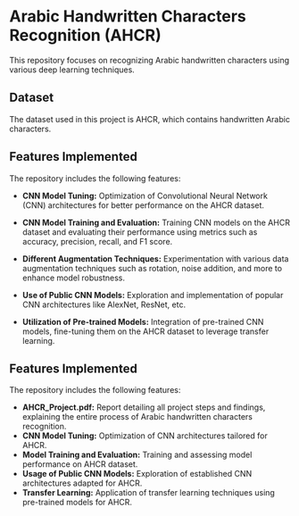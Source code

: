 # Arabic Handwritten Characters Recognition (AHCR)

This repository focuses on recognizing Arabic handwritten characters using various deep learning techniques.

## Dataset

The dataset used in this project is AHCR, which contains handwritten Arabic characters.

## Features Implemented

The repository includes the following features:

* **CNN Model Tuning:** Optimization of Convolutional Neural Network (CNN) architectures for better performance on the AHCR dataset.
  
* **CNN Model Training and Evaluation:** Training CNN models on the AHCR dataset and evaluating their performance using metrics such as accuracy, precision, recall, and F1 score.

* **Different Augmentation Techniques:** Experimentation with various data augmentation techniques such as rotation, noise addition, and more to enhance model robustness.

* **Use of Public CNN Models:** Exploration and implementation of popular CNN architectures like AlexNet, ResNet, etc.

* **Utilization of Pre-trained Models:** Integration of pre-trained CNN models, fine-tuning them on the AHCR dataset to leverage transfer learning.

## Features Implemented

The repository includes the following features:

- **AHCR_Project.pdf:** Report detailing all project steps and findings, explaining the entire process of Arabic handwritten characters recognition.
- **CNN Model Tuning:** Optimization of CNN architectures tailored for AHCR.
- **Model Training and Evaluation:** Training and assessing model performance on AHCR dataset.
- **Usage of Public CNN Models:** Exploration of established CNN architectures adapted for AHCR.
- **Transfer Learning:** Application of transfer learning techniques using pre-trained models for AHCR.
